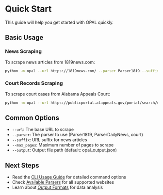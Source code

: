 # Quick Start

This guide will help you get started with OPAL quickly.

## Basic Usage

### News Scraping

To scrape news articles from 1819news.com:

```bash
python -m opal --url https://1819news.com/ --parser Parser1819 --suffix /news/item --max_pages 5
```

### Court Records Scraping

To scrape court cases from Alabama Appeals Court:

```bash
python -m opal --url https://publicportal.alappeals.gov/portal/search/case/results --parser court
```

## Common Options

- `--url`: The base URL to scrape
- `--parser`: The parser to use (Parser1819, ParserDailyNews, court)
- `--suffix`: URL suffix for news articles
- `--max_pages`: Maximum number of pages to scrape
- `--output`: Output file path (default: opal_output.json)

## Next Steps

- Read the [CLI Usage Guide](../user-guide/cli-usage.md) for detailed command options
- Check [Available Parsers](../user-guide/parsers.md) for all supported websites
- Learn about [Output Formats](../user-guide/output-formats.md) for data analysis